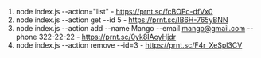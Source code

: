 1. node index.js --action="list"  -  https://prnt.sc/fcBOPc-dfVx0
2. node index.js --action get --id 5  -  https://prnt.sc/IB6H-765yBNN
3. node index.js --action add --name Mango --email mango@gmail.com --phone 322-22-22   -   https://prnt.sc/0yk8IAoyHjdr
4. node index.js --action remove --id=3   -   https://prnt.sc/F4r_XeSpl3CV
